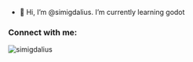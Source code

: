 - 👋 Hi, I’m @simigdalius. I’m currently learning godot

<h3 align="left">Connect with me:</h3>
<p align="left">
</p>

<p><img align="center" src="https://github-readme-stats.vercel.app/api/top-langs?username=simigdalius&show_icons=true&locale=en&layout=compact" alt="simigdalius" /></p>

